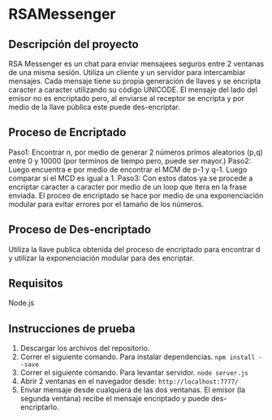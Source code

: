 # RSAMessenger


## Descripción del proyecto
RSA Messenger es un chat para enviar mensajees seguros entre 2 ventanas de una misma sesión. Utiliza un cliente y un servidor para intercambiar mensajes. 
Cada mensaje tiene su propia generación de llaves y se encripta caracter a caracter utilizando su código UNICODE. 
El mensaje del lado del emisor no es encriptado pero, al enviarse al receptor se encripta y por medio de la llave pública este puede des-encriptar.

## Proceso de Encriptado
Paso1:
Encontrar n, por medio de generar 2 números primos aleatorios (p,q) entre 0 y 10000 (por terminos de tiempo pero, puede ser mayor.)
Paso2:
Luego encuentra e por medio de encontrar el MCM de p-1 y q-1. Luego comparar si el MCD es igual a 1. 
Paso3:
Con estos datos ya se procede a encriptar caracter a caracter por medio de un loop que itera en la frase enviada.
El proceo de encriptado se hace por medio de una exponenciación modular para evitar errores por el tamaño de los números. 

## Proceso de Des-encriptado
Utiliza la llave publica obtenida del proceso de encriptado para encontrar d y utilizar la exponenciación modular para des encriptar. 

## Requisitos
Node.js

## Instrucciones de prueba
1. Descargar los archivos del repositorio. 
2. Correr el siguiente comando. Para instalar dependencias.
`npm install --save`
3. Correr el siguiente comando. Para levantar servidor.
`node server.js`
4. Abrir 2 ventanas en el navegador desde: 
`http://localhost:7777/`
5. Enviar mensaje desde cualquiera de las dos ventanas. El emisor (la segunda ventana) recibe el mensaje encriptado y puede des-encriptarlo. 

